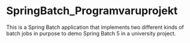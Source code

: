 # SpringBatch_Programvaruprojekt
This is a Spring Batch application that implements two different kinds of batch jobs in purpose to demo Spring Batch 5 in a university project. 
